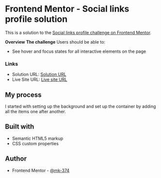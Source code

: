 # Frontend Mentor - Social links profile solution

This is a solution to the [Social links profile challenge on Frontend Mentor](https://www.frontendmentor.io/challenges/social-links-profile-UG32l9m6dQ). 

**Overview**
**The challenge**
Users should be able to:
- See hover and focus states for all interactive elements on the page

### Links

- Solution URL: [Solution URL](https://github.com/mk-374/social-links-profile)
- Live Site URL: [Live site URL](https://mk-374.github.io/social-links-profile/)

## My process
I started with setting up the background and set up the container by adding all the items one after another. 

## Built with
- Semantic HTML5 markup
- CSS custom properties

## Author
- Frontend Mentor - [@mk-374](https://www.frontendmentor.io/profile/mk-374)
